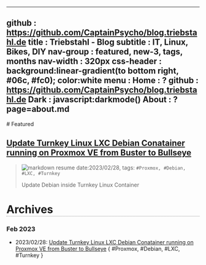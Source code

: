 -----------------------------------------------------------------------------
github     : https://github.com/CaptainPsycho/blog.triebstahl.de
title      : Triebstahl - Blog
subtitle   : IT, Linux, Bikes, DIY
nav-group  : featured, new-3, tags, months
nav-width  : 320px
css-header : background:linear-gradient(to bottom right, #06c, #fc0); color:white
menu       : 
   Home    : ?
   github  : https://github.com/CaptainPsycho/blog.triebstahl.de
   Dark    : javascript:darkmode()
   About   : ?page=about.md
-----------------------------------------------------------------------------
<style comment="additional style">
#header { {{css-header}}  }
#left-panel  { width:{{nav-width}} }
#right-panel { left: calc({{nav-width}} + 20px) }
h1 { border-bottom:1px dotted grey }
.nav-post a  { color: teal }
.nav-tag  a  { color: #06c }
.nav-month a { color: grey }
.post-date   { font-size:12px; font-weight:400; }
.post-title  { font-size:16px; color:#333 }
.post-tags   { left-margin:20px; padding:4px; font-size:10px; color:green; font-weight:400 }
</style>

<div id="md-post">
# Featured

## [Update Turnkey Linux LXC Debian Conatainer running on Proxmox VE from Buster to Bullseye](articles/20230228-Update-LXC-Debian-Conatainer-running-on-Proxmox-VE-from-Buster-to-Bullseye.md)
> ![markdown resume](http://casualwriter.github.io/casual-markdown/casual-markdown-cv.png)
> date:2023/02/28, tags: `#Proxmox, #Debian, #LXC, #Turnkey`
> 
> Update Debian inside Turnkey Linux Container


# Archives

### Feb 2023

* 2023/02/28: [Update Turnkey Linux LXC Debian Conatainer running on Proxmox VE from Buster to Bullseye](articles/20230228-Update-LXC-Debian-Conatainer-running-on-Proxmox-VE-from-Buster-to-Bullseye.md) { #Proxmox, #Debian, #LXC, #Turnkey }
   
</div>